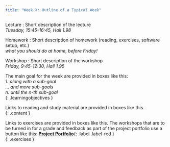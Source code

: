 ```yaml
---
title: "Week X: Outline of a Typical Week"
---
```


<!-- This will make a piece of text, followed by a button that is a hyperlink that opens in a new tab -->
<!-- In-Class Session <a href="https://tudelft-citg.github.io/HOS-prob-design/homework/HW_05_assignment.html" target="_blank">HW 5 Due</a>{: .label .label-red } -->

Lecture
: Short description of the lecture
  <br><em>Tuesday, 15:45-16:45, Hall 1.98</em>

Homework
: Short description of homework (reading, exercises, software setup, etc.)
  <br><em>what you should do at home, before Friday!</em>

Workshop
: Short description of the workshop
  <br><em>Friday, 9:45-12:30, Hall 1.95</em>

<!-- Holidays
: None -->

The main goal for the week are provided in boxes like this: <br>
<i>1. along with a sub-goal</i> <br>
<i>... and more sub-goals</i><br>
<i>n. until the n-th sub-goal</i><br>
{: .learningobjectives }

Links to reading and study material are provided in boxes like this.<br>
{: .content }

Links to exercises are provided in boxes like this. The workshops that are to be turned in for a grade and feedback as part of the project portfolio use a button like this: <a href="x" target="_blank"><b>Project Portfolio</b></a>{: .label .label-red }<br> 
{: .exercises }